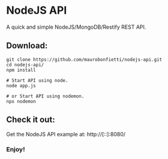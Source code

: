 # NodeJS API

A quick and simple NodeJS/MongoDB/Restify REST API.

## Download:
```
git clone https://github.com/maurobonfietti/nodejs-api.git
cd nodejs-api/
npm install

# Start API using node.
node app.js

# or Start API using nodemon.
npx nodemon
```

## Check it out:

Get the NodeJS API example at: http://[::]:8080/

### Enjoy!
